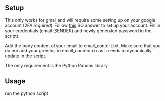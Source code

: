 ## Setup
This only works for gmail and will require some setting up on your google account (2FA *required*).
Follow [this](https://stackoverflow.com/a/73214197) SO answer to set up your account.
Fill in your credentials (email (SENDER) and newly generated password in the script).

Add the body content of your email to email_content.txt.
Make sure that you do not add your greeting to email_content.txt as it needs to dynamically update in the script.

The only requirement is the Python Pandas library.

## Usage
run the python script
